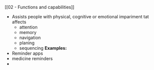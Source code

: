 [[02 - Functions and capabilities]]
- Assists people with physical, cognitive or emotional impariment tat affects 
	- attention
	- memory
	- navigation
	- planing
	- sequencing
**Examples:**
- Reminder apps
- medicine reminders
- 